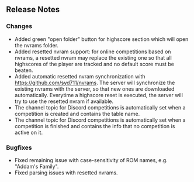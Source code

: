 ## Release Notes

### Changes

- Added green "open folder" button for highscore section which will open the nvrams folder.
- Added resetted nvram support: for online competitions based on nvrams, a resetted nvram may replace the existing one so that all highscores of the player are tracked and no default score must be beaten.
- Added automatic resetted nvram synchronization with https://github.com/syd711/nvrams. The server will synchronize the existing nvrams with the server, so that new ones are downloaded automatically. Everytime a highscore reset is executed, the server will try to use the resetted nvram if available.
- The channel topic for Discord competitions is automatically set when a competition is created and contains the table name.
- The channel topic for Discord competitions is automatically set when a competition is finished and contains the info that no competition is active on it.

### Bugfixes

- Fixed remaining issue with case-sensitivity of ROM names, e.g. "Addam's Family".
- Fixed parsing issues with resetted nvrams.


